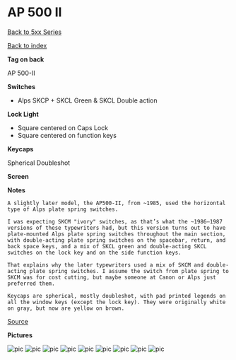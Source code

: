 # AP 500 II

[Back to 5xx Series](../README.md)

[Back to index](../../README.md)

__Tag on back__

AP 500-II

__Switches__ 

- Alps SKCP + SKCL Green & SKCL Double action

__Lock Light__

- Square centered on Caps Lock
- Square centered on function keys

__Keycaps__

Spherical Doubleshot

__Screen__

__Notes__

```
A slightly later model, the AP500-II, from ~1985, used the horizontal type of Alps plate spring switches.

I was expecting SKCM "ivory" switches, as that’s what the ~1986–1987 versions of these typewriters had, but this version turns out to have plate-mounted Alps plate spring switches throughout the main section, with double-acting plate spring switches on the spacebar, return, and back space keys, and a mix of SKCL green and double-acting SKCL switches on the lock key and on the side function keys.

That explains why the later typewriters used a mix of SKCM and double-acting plate spring switches. I assume the switch from plate spring to SKCM was for cost cutting, but maybe someone at Canon or Alps just preferred them.

Keycaps are spherical, mostly doubleshot, with pad printed legends on all the window keys (except the lock key). They were originally white on gray, but now are yellow on brown.
```
[Source](https://deskthority.net/viewtopic.php?p=297498#p297498)

__Pictures__

![pic](pics/1.jpg)
![pic](pics/2.jpg)
![pic](pics/3.jpg)
![pic](pics/4.jpg)
![pic](pics/5.jpg)
![pic](pics/6.jpg)
![pic](pics/7.jpg)
![pic](pics/8.jpg)
![pic](pics/9.jpg)
